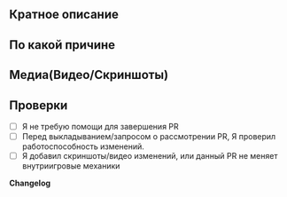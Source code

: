 <!-- Пожалуйста прочитайте эту статью перед тем как выложить PR, что-бы избежать лишних правок в процессе осмотра: https://docs.spacestation14.io/en/getting-started/pr-guideline -->
<!-- Текст в стрелочках являеться коментариями - они не будут видны в вашем PR. -->

## Кратное описание
<!-- Что вы предлагаете изминить с помощью своего PR? -->

## По какой причине
<!-- В чём причина добавления этих изменений? ССылки на Дисскусии а так-же Баг-Репорты указывать здесь. Пожалуйста опишите как это изменит игровой баланс. -->

## Медиа(Видео/Скриншоты)
<!-- 
Если ваш PR содержит внутриигровые изменения вы обязаны предоставить скриншоты/видео изменений.
-->

## Проверки

- [ ] Я не требую помощи для завершения PR
- [ ] Перед выкладыванием/запросом о рассмотрении PR, Я проверил работоспособность изменений.
- [ ] Я добавил скриншоты/видео изменений, или данный PR не меняет внутриигровые механики

**Changelog**
<!--
Если вы хотите чтобы о ваших изменениях узнали игроки напишите что вы изменили вне коментария используя шаблон. 
Если вы делаете слишком мелкий фикс, не стоит его указывать.
Так же не стоил делать его слишком длинним указывая все детали, пишите кратко и по существу.
Шаблон:
:cl: VigersRay
- add: Добавлено веселье!
- remove: Удалено веселье!
- tweak: Изменено веселье!
- fix: Исправлено веселье!

Не изменяйте файл чейнжлога сами.
-->
